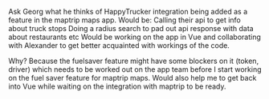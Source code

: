 Ask Georg what he thinks of HappyTrucker integration being added as a feature in the maptrip maps app. Would be: 
Calling their api to get info about truck stops
Doing a radius search to pad out api response with data about restaurants etc
Would be working on the app in Vue and collaborating with Alexander to get better acquainted with workings of the code. 

Why? Because the fuelsaver feature might have some blockers on it (token, driver) which needs to be worked out on the app team before I start working on the fuel saver feature for maptrip maps. Would also help me to get back into Vue while waiting on the integration with maptrip to be ready. 